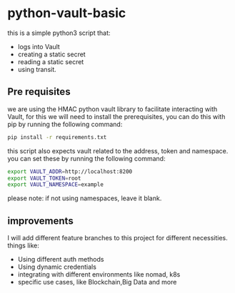 # python-vault-basic

this is a simple python3 script that: 

* logs into Vault
* creating a static secret
* reading a static secret
* using transit.

## Pre requisites

we are using the HMAC python vault library to facilitate interacting with Vault, for this we will need to install the prerequisites, you can do this with pip by running the following command:

```bash
pip install -r requirements.txt
```

this script also expects vault related to the address, token and namespace. you can set these by running the following command:

```bash
export VAULT_ADDR=http://localhost:8200
export VAULT_TOKEN=root
export VAULT_NAMESPACE=example
```

please note: if not using namespaces,  leave it blank. 

## improvements

I will add different feature branches to this project for different necessities. things like:

* Using different auth methods
* Using dynamic credentials
* integrating with different environments like nomad, k8s
* specific use cases, like Blockchain,Big Data and more
